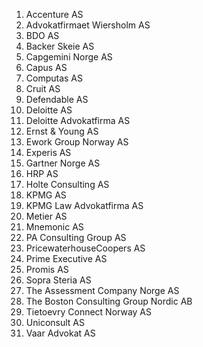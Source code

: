 1. Accenture AS
2. Advokatfirmaet Wiersholm AS
3. BDO AS
4. Backer Skeie AS
5. Capgemini Norge AS
6. Capus AS
7. Computas AS
8. Cruit AS
9. Defendable AS
10. Deloitte AS
11. Deloitte Advokatfirma AS
12. Ernst &amp; Young AS
13. Ework Group Norway AS
14. Experis AS
15. Gartner Norge AS
16. HRP AS
17. Holte Consulting AS
18. KPMG AS
19. KPMG Law Advokatfirma AS
20. Metier AS
21. Mnemonic AS
22. PA Consulting Group AS
23. PricewaterhouseCoopers AS
24. Prime Executive AS
25. Promis AS
26. Sopra Steria AS
27. The Assessment Company Norge AS
28. The Boston Consulting Group Nordic AB
29. Tietoevry Connect Norway AS
30. Uniconsult AS
31. Vaar Advokat AS
